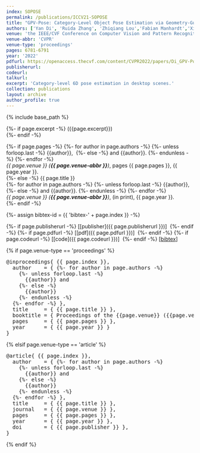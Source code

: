 ```yaml
---
index: SOPOSE
permalink: /publications/ICCV21-SOPOSE
title: "GPV-Pose: Category-Level Object Pose Estimation via Geometry-Guided Point-wise Voting"
authors: ['Yan Di', 'Ruida Zhang', 'Zhiqiang Lou','Fabian Manhardt','Xiangyang Ji', 'Nassir Navab', 'Federico Tombari'] 
venue: 'the IEEE/CVF Conference on Computer Vision and Pattern Recognition (CVPR)'
venue-abbr: 'CVPR'
venue-type: 'proceedings'
pages: 6781-6791
year: '2022'
pdfurl: https://openaccess.thecvf.com/content/CVPR2022/papers/Di_GPV-Pose_Category-Level_Object_Pose_Estimation_via_Geometry-Guided_Point-Wise_Voting_CVPR_2022_paper.pdf
publisherurl: 
codeurl:
talkurl:
excerpt: 'Category-level 6D pose estimation in desktop scenes.'
collection: publications
layout: archive
author_profile: true
---
```


{% include base_path %}

{%- if page.excerpt -%}
  ({{page.excerpt}})<br>
{%- endif -%}

{%- if page.pages -%}
  {%- for author in page.authors -%}
    {%- unless forloop.last -%}
      {{author}},&nbsp;
    {%- else -%}
      and {{author}}.
    {%- endunless -%}
  {%- endfor -%} <br>
  <i>{{ page.venue }} (<strong>{{ page.venue-abbr }}</strong>)</i>, pages {{ page.pages }}, {{ page.year }}.<br>
{%- else -%}
  {{ page.title }} <br>
  {%- for author in page.authors -%}
    {%- unless forloop.last -%}
      {{author}},&nbsp;
    {%- else -%}
      and {{author}}.
    {%- endunless -%}
  {%- endfor -%} <br>
  <i>{{ page.venue }} (<strong>{{ page.venue-abbr }}</strong>)</i>, (in print), {{ page.year }}.<br>
{%- endif -%}

{%- assign bibtex-id = {{ 'bibtex-' + page.index }} -%}

{%- if page.publisherurl -%}
  [[publisher]({{ page.publisherurl }})]&nbsp;
{%- endif -%}
{%- if page.pdfurl -%}
  [[pdf]({{ page.pdfurl }})]&nbsp;
{%- endif -%}
{%- if page.codeurl -%}
  [[code]({{ page.codeurl }})]&nbsp;
{%- endif -%}
[<a href="javascript:void(0)" onclick="(function(target, id) { if ($('#' + id).css('display') == 'block') { $('#' + id).hide('fast'); $(target).text('bibtex') } else { $('#' + id).show('fast'); $(target).text('bibtex▲') } })(this, '{{ bibtex-id }}');">bibtex</a>]
<div id='{{ bibtex-id }}' style="display:none">
  <pre>@inproceedings{ {{ page.index }},
    author    = {&nbsp;{%- for author in page.authors -%}
    {%- unless forloop.last -%}
      {{author}} and&nbsp;
    {%- else -%}
      {{author}}
    {%- endunless -%}
  {%- endfor -%}&nbsp;},
    title     = {GPV-Pose: Category-Level Object Pose Estimation via Geometry-Guided Point-wise Voting},
    booktitle = {Proceedings of the IEEE/CVF Conference on Computer Vision and Pattern Recognition (CVPR)},
    pages     = {6781-6791},
    year      = {2022}
  }
  </pre>
</div>

{% if page.venue-type == 'proceedings' %}
<pre>
@inproceedings{ {{ page.index }},
  author    = {&nbsp;{%- for author in page.authors -%}
    {%- unless forloop.last -%}
      {{author}} and&nbsp;
    {%- else -%}
      {{author}}
    {%- endunless -%}
  {%- endfor -%}&nbsp;},
  title     = { {{ page.title }} },
  booktitle = { Proceedings of the {{page.venue}} ({{page.venue-abbr}}) },
  pages     = { {{ page.pages }} },
  year      = { {{ page.year }} }
}
</pre>
{% elsif page.venue-type == 'article' %}
<pre>
@article{ {{ page.index }},
  author    = {&nbsp;{%- for author in page.authors -%}
    {%- unless forloop.last -%}
      {{author}} and&nbsp;
    {%- else -%}
      {{author}}
    {%- endunless -%}
  {%- endfor -%}&nbsp;},
  title     = { {{ page.title }} },
  journal   = { {{ page.venue }} },
  pages     = { {{ page.pages }} },
  year      = { {{ page.year }} },
  doi       = { {{ page.publisher }} },
}
</pre>
{% endif %}
